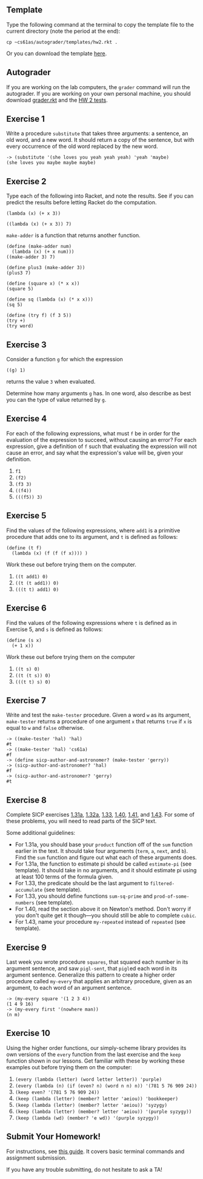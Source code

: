## Template

Type the following command at the terminal to copy the template file to the
current directory (note the period at the end):

    
    cp ~cs61as/autograder/templates/hw2.rkt .


Or you can download the template [here](http://inst.eecs.berkeley.edu/~cs61as/templates/hw2.rkt).

## Autograder

If you are working on the lab computers, the `grader` command will run the autograder.  If you are working on your own personal machine, you should download [grader.rkt](http://inst.eecs.berkeley.edu/~cs61as/autograder/grader.rkt) and the [HW 2 tests](http://inst.eecs.berkeley.edu/~cs61as/autograder/tests/hw2-tests.rkt).

## Exercise 1

  
Write a procedure `substitute` that takes three arguments: a sentence, an old
word, and a new word. It should return a copy of the sentence, but with every
occurrence of the old word replaced by the new word.

```
-> (substitute '(she loves you yeah yeah yeah) 'yeah 'maybe)
(she loves you maybe maybe maybe)
```

## Exercise 2

  
Type each of the following into Racket, and note the results. See if you can
predict the results before letting Racket do the computation.

```
(lambda (x) (+ x 3))
```

```
((lambda (x) (+ x 3)) 7)
```

`make-adder` is a function that returns another function.

```
(define (make-adder num)
  (lambda (x) (+ x num)))
((make-adder 3) 7)
```

```
(define plus3 (make-adder 3))
(plus3 7)
```

```
(define (square x) (* x x))
(square 5)
```

```
(define sq (lambda (x) (* x x)))
(sq 5)
```

```
(define (try f) (f 3 5))
(try +)
(try word)
```

## Exercise 3

  
Consider a function `g` for which the expression

`((g) 1) `

returns the value `3` when evaluated.

Determine how many arguments `g` has. In one word, also describe as best you
can the type of value returned by `g`.

## Exercise 4

  
For each of the following expressions, what must `f` be in order for the
evaluation of the expression to succeed, without causing an error? For each
expression, give a definition of `f` such that evaluating the expression will
not cause an error, and say what the expression's value will be, given your
definition.

  1. `f1`
  2. `(f2)`
  3. `(f3 3)`
  4. `((f4))`
  5. `(((f5)) 3)`

## Exercise 5

Find the values of the following expressions, where `add1` is a primitive procedure that adds one to its argument, and `t` is defined as follows:

    (define (t f)
      (lambda (x) (f (f (f x)))) )

Work these out before trying them on the computer.

  1. `((t add1) 0)`
  2. `((t (t add1)) 0)`
  3. `(((t t) add1) 0)`

## Exercise 6

  
Find the values of the following expressions where `t` is defined as in
Exercise 5, and `s` is defined as follows:

    (define (s x)
      (+ 1 x))

Work these out before trying them on the computer

  1. `((t s) 0) `
  2. `((t (t s)) 0) `
  3. `(((t t) s) 0)`

## Exercise 7

  
Write and test the `make-tester` procedure. Given a word `w` as its argument,
`make-tester` returns a procedure of one argument `x` that returns `true` if
`x` is equal to `w` and `false` otherwise.

    -> ((make-tester 'hal) 'hal)
    #t
    -> ((make-tester 'hal) 'cs61a)
    #f
    -> (define sicp-author-and-astronomer? (make-tester 'gerry))
    -> (sicp-author-and-astronomer? 'hal)
    #f
    -> (sicp-author-and-astronomer? 'gerry)
    #t

## Exercise 8

Complete SICP exercises [1.31a](http://mitpress.mit.edu/sicp/full-text/book/book-Z-H-12.html#%25_thm_1.31),
[1.32a](http://mitpress.mit.edu/sicp/full-text/book/book-Z-H-12.html#%25_thm_1.32),
[1.33](http://mitpress.mit.edu/sicp/full-text/book/book-Z-H-12.html#%25_thm_1.33),
[1.40](http://mitpress.mit.edu/sicp/full-text/book/book-Z-H-12.html#%25_thm_1.40),
[1.41](http://mitpress.mit.edu/sicp/full-text/book/book-Z-H-12.html#%25_thm_1.41), and
[1.43](http://mitpress.mit.edu/sicp/full-text/book/book-Z-H-12.html#%25_thm_1.43).
For some of these problems, you will need to read parts of the SICP text.

Some additional guidelines:
* For 1.31a, you should base your `product` function off of the `sum` function earlier in the text. It should take four arguments (`term`, `a`, `next`, and `b`). Find the `sum` function and figure out what each of these arguments does.
* For 1.31a, the function to estimate pi should be called `estimate-pi` (see template). It should take in no arguments, and it should estimate pi using at least 100 terms of the formula given.
* For 1.33, the predicate should be the last argument to `filtered-accumulate` (see template).
* For 1.33, you should define functions `sum-sq-prime` and `prod-of-some-numbers` (see template).
* For 1.40, read the section above it on Newton's method. Don't worry if you don't quite get it though&mdash;you should still be able to complete `cubic`.
* For 1.43, name your procedure `my-repeated` instead of `repeated` (see template).

## Exercise 9

  
Last week you wrote procedure `squares`, that squared each number in its
argument sentence, and saw `pigl-sent`, that `pigl`ed each word in its argument
sentence. Generalize this pattern to create a higher order procedure called
`my-every` that applies an arbitrary procedure, given as an argument, to each word of an argument sentence.

    -> (my-every square '(1 2 3 4))
    (1 4 9 16)
    -> (my-every first '(nowhere man))
    (n m)


## Exercise 10

  
Using the higher order functions, our simply-scheme library provides its own versions of the `every` function from the last exercise and the `keep` function shown in our lessons. Get familiar with these by working these examples out before trying them on the computer:

  1. `(every (lambda (letter) (word letter letter)) 'purple) `
  2. `(every (lambda (n) (if (even? n) (word n n) n)) '(781 5 76 909 24))`
  3. `(keep even? '(781 5 76 909 24)) `
  4. `(keep (lambda (letter) (member? letter 'aeiou)) 'bookkeeper) `
  5. `(keep (lambda (letter) (member? letter 'aeiou)) 'syzygy) `
  6. `(keep (lambda (letter) (member? letter 'aeiou)) '(purple syzygy)) `
  7. `(keep (lambda (wd) (member? 'e wd)) '(purple syzygy))`

## Submit Your Homework!

For instructions, see [this guide](../submit.html). It covers basic terminal commands and assignment submission.

If you have any trouble submitting, do not hesitate to ask a TA!
